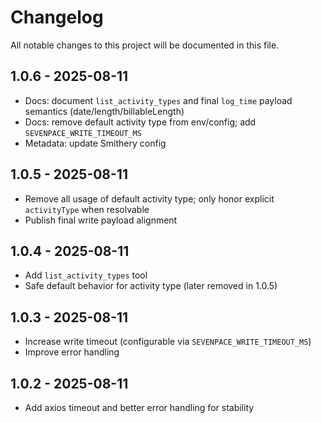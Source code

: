 # Changelog

All notable changes to this project will be documented in this file.

## 1.0.6 - 2025-08-11

- Docs: document `list_activity_types` and final `log_time` payload semantics (date/length/billableLength)
- Docs: remove default activity type from env/config; add `SEVENPACE_WRITE_TIMEOUT_MS`
- Metadata: update Smithery config

## 1.0.5 - 2025-08-11

- Remove all usage of default activity type; only honor explicit `activityType` when resolvable
- Publish final write payload alignment

## 1.0.4 - 2025-08-11

- Add `list_activity_types` tool
- Safe default behavior for activity type (later removed in 1.0.5)

## 1.0.3 - 2025-08-11

- Increase write timeout (configurable via `SEVENPACE_WRITE_TIMEOUT_MS`)
- Improve error handling

## 1.0.2 - 2025-08-11

- Add axios timeout and better error handling for stability
